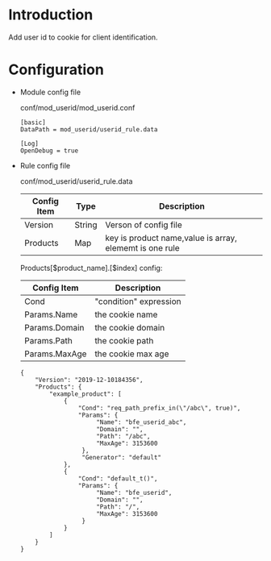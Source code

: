 # Introduction 

Add user id to cookie for client identification.

# Configuration

- Module config file

  conf/mod_userid/mod_userid.conf

  ```
  [basic]
  DataPath = mod_userid/userid_rule.data

  [Log]
  OpenDebug = true
  ```

- Rule config file

  conf/mod_userid/userid_rule.data

  | Config Item | Type   | Description                                             |
  | ----------- | ------ | ------------------------------------------------------- |
  | Version     | String | Verson of config file                                   |
  | Products    | Map    | key is product name,value is array, elememt is one rule |
  
  Products[\$product_name].[$index] config:
  

  | Config Item   | Description            |
  | ------------- | ---------------------- |
  | Cond          | "condition" expression |
  | Params.Name   | the cookie name        |
  | Params.Domain | the cookie domain      |
  | Params.Path   | the cookie path        |
  | Params.MaxAge | the cookie max age     |

  ```
  {
      "Version": "2019-12-10184356",
      "Products": {
          "example_product": [
              {
                  "Cond": "req_path_prefix_in(\"/abc\", true)",
                  "Params": {
                       "Name": "bfe_userid_abc",
                       "Domain": "",
                       "Path": "/abc",
                       "MaxAge": 3153600
                   },
                   "Generator": "default"
              }, 
              {
                  "Cond": "default_t()",
                  "Params": {
                       "Name": "bfe_userid",
                       "Domain": "",
                       "Path": "/",
                       "MaxAge": 3153600
                   }
              }
          ]
      }
  }
  ```

  

